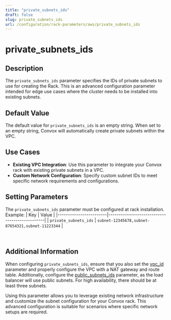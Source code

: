 ```yaml
---
title: "private_subnets_ids"
draft: false
slug: private_subnets_ids
url: /configuration/rack-parameters/aws/private_subnets_ids
---
```


# private_subnets_ids

## Description
The `private_subnets_ids` parameter specifies the IDs of private subnets to use for creating the Rack. This is an advanced configuration parameter intended for edge use cases where the cluster needs to be installed into existing subnets.

## Default Value
The default value for `private_subnets_ids` is an empty string. When set to an empty string, Convox will automatically create private subnets within the VPC.

## Use Cases
- **Existing VPC Integration**: Use this parameter to integrate your Convox rack with existing private subnets in a VPC.
- **Custom Network Configuration**: Specify custom subnet IDs to meet specific network requirements and configurations.

## Setting Parameters
The `private_subnets_ids` parameter must be configured at rack installation. Example:
| Key                    | Value                                         |
|------------------------|-----------------------------------------------|
| `private_subnets_ids`  | `subnet-12345678,subnet-87654321,subnet-11223344` |

<br>

## Additional Information
When configuring `private_subnets_ids`, ensure that you also set the [vpc_id](/configuration/rack-parameters/aws/vpc_id) parameter and properly configure the VPC with a NAT gateway and route table. Additionally, configure the [public_subnets_ids](/configuration/rack-parameters/aws/public_subnets_ids) parameter, as the load balancer will use public subnets. For high availability, there should be at least three subnets.

Using this parameter allows you to leverage existing network infrastructure and customize the subnet configuration for your Convox rack. This advanced configuration is suitable for scenarios where specific network setups are required.
